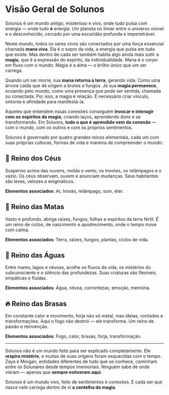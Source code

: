 # Visão Geral de Solunos

Solunos é um mundo antigo, misterioso e vivo, onde tudo pulsa com energia — onde tudo **é** energia. Um planeta no limiar entre o universo visível e o desconhecido, cercado por uma escuridão profunda e impenetrável.

Neste mundo, todos os seres vivos são conectados por uma força essencial chamada **mana viva**. Ela é o sopro da vida, a energia que pulsa em tudo que existe. Mas dentro de cada ser também habita algo ainda mais sutil: a **magia**, que é a expressão do espírito, da individualidade. Mana é o corpo em fluxo com o mundo. Magia é a alma — o brilho único que um ser carrega.

Quando um ser morre, sua **mana retorna à terra**, gerando vida. Como uma árvore caída que dá origem a brotos e fungos. Já sua **magia permanece**, ecoando pelo mundo, como uma presença que pode ser sentida, chamada ou conectada. Por isso, a magia é relação. É necessário criar vínculo, sintonia e afinidade para manifestá-la.

Aqueles que entendem essas conexões conseguem **invocar e interagir com os espíritos da magia**, criando laços, aprendendo dons e se transformando. Em Solunos, **tudo o que é aprendido vem da conexão** — com o mundo, com os outros e com os próprios sentimentos.

Solunos é governado por quatro grandes reinos elementais, cada um com suas próprias culturas, formas de vida e maneira de compreender o mundo:

## 🌌 Reino dos Céus
Suspenso acima das nuvens, molda o vento, os trovões, os relâmpagos e o vazio. Os céus observam, ouvem e anunciam mudanças. Seus habitantes são leves, velozes e enigmáticos.

**Elementos associados**: Ar, trovão, relâmpago, som, éter.

## 🌿 Reino das Matas
Vasto e profundo, abriga raízes, fungos, folhas e espíritos da terra fértil. É um reino de ciclos, de nascimento e apodrecimento, onde o tempo move com calma.

**Elementos associados**: Terra, raízes, fungos, plantas, ciclos de vida.

## 🌊 Reino das Águas
Entre mares, lagos e névoas, acolhe os fluxos da vida, os mistérios do subconsciente e o silêncio das profundezas. Suas criaturas são flexíveis, empáticas e fluídas.

**Elementos associados**: Água, névoa, correntezas, emoção, memória.

## 🔥 Reino das Brasas
Em constante calor e movimento, forja não só metal, mas ideias, vontades e transformações. Aqui o fogo não destrói — ele transforma. Um reino de paixão e reinvenção.

**Elementos associados**: Fogo, calor, brasas, forja, transformação.

---

Solunos não é um mundo feito para ser explicado completamente. Ele **respira mistério**, e muitas de suas origens foram esquecidas com o tempo. Zaya e Morgan, entidades diferentes de tudo que se conhece, caminham entre os Solunares desde tempos imemoriais. Ninguém sabe de onde vieram — apenas que **sempre estiveram aqui**.

Solunos é um mundo vivo, feito de sentimentos e conexões. E cada ser que nasce nele carrega dentro de si **a centelha da magia**.